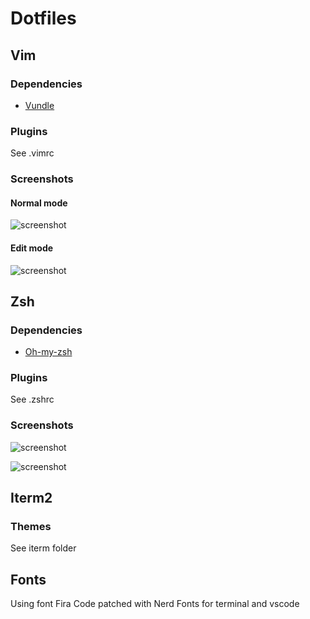 # Dotfiles

## Vim

### Dependencies

- [Vundle](https://github.com/VundleVim/Vundle.vim)

### Plugins

See .vimrc

### Screenshots

#### Normal mode

![screenshot][vim]

#### Edit mode

![screenshot][vim-edit]

## Zsh

### Dependencies

- [Oh-my-zsh](https://github.com/robbyrussell/oh-my-zsh)

### Plugins

See .zshrc

### Screenshots

![screenshot][terminal]

![screenshot][terminal-git]

## Iterm2

### Themes

See iterm folder

## Fonts

Using font Fira Code patched with Nerd Fonts for terminal and vscode


[terminal]: https://github.com/kranack/dotfiles/tree/master/screenshots/terminal.png "Terminal screenshot"
[terminal-git]: https://github.com/kranack/dotfiles/tree/master/screenshots/terminal_git.png "Terminal with git integration"
[vim]: https://github.com/kranack/dotfiles/tree/master/screenshots/vim.png "Vim normal mode screenshot"
[vim-edit]: https://github.com/kranack/dotfiles/tree/master/screenshots/vim_edit.png "Vim edit mode screenshot"
